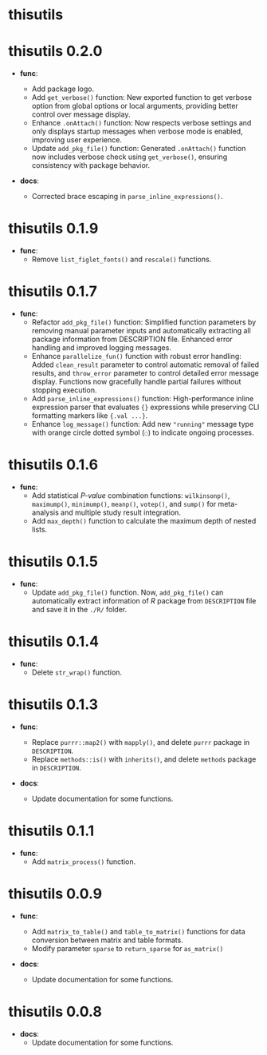 # thisutils

# thisutils 0.2.0

* **func**:
  * Add package logo.
  * Add `get_verbose()` function: New exported function to get verbose option from global options or local arguments, providing better control over message display.
  * Enhance `.onAttach()` function: Now respects verbose settings and only displays startup messages when verbose mode is enabled, improving user experience.
  * Update `add_pkg_file()` function: Generated `.onAttach()` function now includes verbose check using `get_verbose()`, ensuring consistency with package behavior.

* **docs**:
  * Corrected brace escaping in `parse_inline_expressions()`.

# thisutils 0.1.9

* **func**:
  * Remove `list_figlet_fonts()` and `rescale()` functions.

# thisutils 0.1.7

* **func**:
  * Refactor `add_pkg_file()` function: Simplified function parameters by removing manual parameter inputs and automatically extracting all package information from DESCRIPTION file. Enhanced error handling and improved logging messages.
  * Enhance `parallelize_fun()` function with robust error handling: Added `clean_result` parameter to control automatic removal of failed results, and `throw_error` parameter to control detailed error message display. Functions now gracefully handle partial failures without stopping execution.
  * Add `parse_inline_expressions()` function: High-performance inline expression parser that evaluates `{}` expressions while preserving CLI formatting markers like `{.val ...}`.
  * Enhance `log_message()` function: Add new `"running"` message type with orange circle dotted symbol (`◌`) to indicate ongoing processes.

# thisutils 0.1.6

* **func**:
  * Add statistical *P-value* combination functions: `wilkinsonp()`, `maximump()`, `minimump()`, `meanp()`, `votep()`, and `sump()` for meta-analysis and multiple study result integration.
  * Add `max_depth()` function to calculate the maximum depth of nested lists.

# thisutils 0.1.5

* **func**:
  * Update `add_pkg_file()` function. Now, `add_pkg_file()` can automatically extract information of *R* package from `DESCRIPTION` file and save it in the `./R/` folder.

# thisutils 0.1.4

* **func**:
  * Delete `str_wrap()` function.

# thisutils 0.1.3

* **func**:
  * Replace `purrr::map2()` with `mapply()`, and delete `purrr` package in `DESCRIPTION`.
  * Replace `methods::is()` with `inherits()`, and delete `methods` package in `DESCRIPTION`.

* **docs**:
  * Update documentation for some functions.

# thisutils 0.1.1

* **func**:
  * Add `matrix_process()` function.

# thisutils 0.0.9

* **func**:
  * Add `matrix_to_table()` and `table_to_matrix()` functions for data conversion between matrix and table formats.
  * Modify parameter `sparse` to `return_sparse` for `as_matrix()`

* **docs**:
  * Update documentation for some functions.

# thisutils 0.0.8

* **docs**:
  * Update documentation for some functions.
